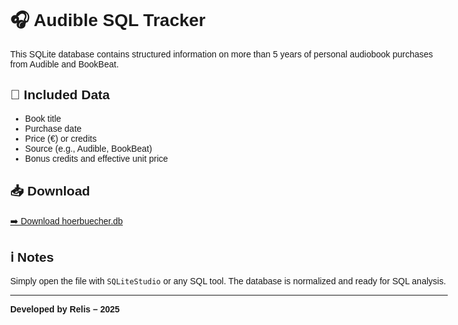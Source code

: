 <!DOCTYPE html>
<html lang="en">
<head>
  <meta charset="UTF-8">
</head>
<body style="font-family:sans-serif; padding:2rem; max-width:700px; margin:auto;">
  <h1>🎧 Audible SQL Tracker</h1>
  <p>This SQLite database contains structured information on more than 5 years of personal audiobook purchases from Audible and BookBeat.</p>

  <h2>📂 Included Data</h2>
  <ul>
    <li>Book title</li>
    <li>Purchase date</li>
    <li>Price (€) or credits</li>
    <li>Source (e.g., Audible, BookBeat)</li>
    <li>Bonus credits and effective unit price</li>
  </ul>

  <h2>📥 Download</h2>
  <a href="https://github.com/Relis-lol/audible-sql-tracker/raw/main/hoerbuecher.db" download>
    ➡️ Download hoerbuecher.db
  </a>

  <h2>ℹ️ Notes</h2>
  <p>Simply open the file with <code>SQLiteStudio</code> or any SQL tool. The database is normalized and ready for SQL analysis.</p>
</body>
</html>

---

**Developed by Relis – 2025**
